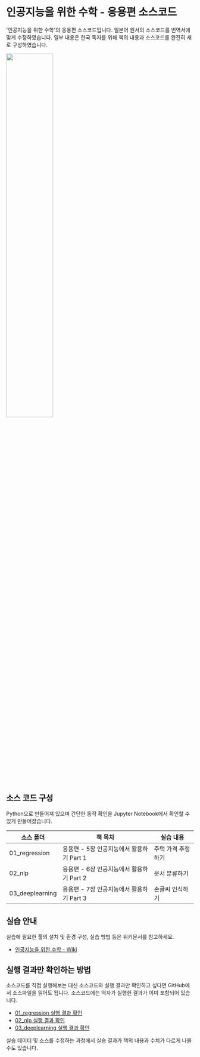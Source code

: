
# 인공지능을 위한 수학 - 응용편 소스코드

'인공지능을 위한 수학'의 응용편 소스코드입니다. 
일본어 원서의 소스코드를 번역서에 맞게 수정하였습니다. 
일부 내용은 한국 독자를 위해 책의 내용과 소스코드를 완전히 새로 구성하였습니다.

<img src="https://github.com/freelec/ai-math-book/blob/master/images/cover/cover.jpg" width="50%">

## 소스 코드 구성
Python으로 만들어져 있으며 간단한 동작 확인을 Jupyter Notebook에서 확인할 수 있게 만들어졌습니다.

소스 폴더 | 책 목차 | 실습 내용
-- | -- | --
01_regression | 응용편 - 5장 인공지능에서 활용하기 Part 1 | 주택 가격 추정하기
02_nlp | 응용편 - 6장 인공지능에서 활용하기 Part 2 | 문서 분류하기
03_deeplearning | 응용편 - 7장 인공지능에서 활용하기 Part 3 | 손글씨 인식하기

## 실습 안내

실습에 필요한 툴의 설치 및 환경 구성, 실습 방법 등은 위키문서를 참고하세요.

* [인공지능을 위한 수학 - Wiki](https://github.com/freelec/ai-math-book/wiki)

## 실행 결과만 확인하는 방법

소스코드를 직접 실행해보는 대신 소스코드와 실행 결과만 확인하고 싶다면 GitHub에서 소스파일을 읽어도 됩니다.
소스코드에는 역자가 실행한 결과가 이미 포함되어 있습니다.

* [01_regression 실행 결과 확인](/01_regression/main.ipynb)
* [02_nlp 실행 결과 확인](/02_nlp/main.ipynb)
* [03_deeplearning 실행 결과 확인](/03_deeplearning/main.ipynb)

실습 데이터 및 소스를 수정하는 과정에서 실습 결과가 책의 내용과 수치가 다르게 나올 수도 있습니다.

